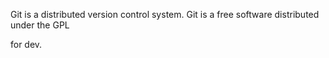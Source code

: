 Git is a distributed version control system.
Git is a free software distributed under the GPL

for dev.
